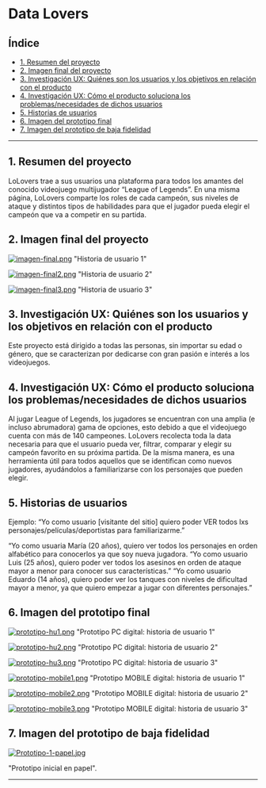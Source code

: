 # Data Lovers

## Índice

* [1. Resumen del proyecto](#2-resumen-del-proyecto)
* [2. Imagen final del proyecto](#2-imagen-final-del-proyecto)
* [3. Investigación UX: Quiénes son los usuarios y los objetivos en relación con el producto](#2-investigación-ux-quiénes-son-los-usuarios-y-los-objetivos-en-relación-con-el-producto)
* [4. Investigación UX: Cómo el producto soluciona los problemas/necesidades de dichos usuarios](#4-investigación-ux-cómo-el-producto-soluciona-los-problemasnecesidades-de-dichos-usuarios)
* [5. Historias de usuarios](#5-historias-de-usuarios)
* [6. Imagen del prototipo final](#6-imagen-del-prototipo-final)
* [7. Imagen del prototipo de baja fidelidad](#6-imagen-del-prototipo-de-baja-fidelidad)

***

## 1. Resumen del proyecto

LoLovers trae a sus usuarios una plataforma para todos los amantes del conocido videojuego multijugador “League of Legends”. En una misma página, LoLovers comparte los roles de cada campeón, sus niveles de ataque y distintos tipos de habilidades para que el jugador pueda elegir el campeón que va a competir en su partida.


## 2. Imagen final del proyecto
[![imagen-final.png](https://i.postimg.cc/mDZMpv22/imagen-final.png)](https://postimg.cc/67Syy1vD)
"Historia de usuario 1"

[![imagen-final2.png](https://i.postimg.cc/L4wvC3GK/imagen-final2.png)](https://postimg.cc/23d43hz2)
"Historia de usuario 2"

[![imagen-final3.png](https://i.postimg.cc/44DbbNhX/imagen-final3.png)](https://postimg.cc/4n19XG50)
"Historia de usuario 3"


## 3. Investigación UX: Quiénes son los usuarios y los objetivos en relación con el producto

Este proyecto está dirigido a todas las personas, sin importar su edad o género, que se caracterizan por dedicarse con gran pasión e interés a los videojuegos. 

## 4. Investigación UX: Cómo el producto soluciona los problemas/necesidades de dichos usuarios

Al jugar League of Legends, los jugadores se encuentran con una amplia (e incluso abrumadora) gama de opciones, esto debido a que el videojuego cuenta con más de 140 campeones. LoLovers recolecta toda la data necesaria para que el usuario pueda ver, filtrar, comparar y elegir su campeón favorito en su próxima partida. De la misma manera, es una herramienta útil para todos aquellos que se identifican como nuevos jugadores, ayudándolos a familiarizarse con los personajes que pueden elegir.

## 5. Historias de usuarios

Ejemplo: “Yo como usuario [visitante del sitio] quiero poder VER todos lxs personajes/películas/deportistas para familiarizarme.”

“Yo como usuaria María (20 años), quiero ver todos los personajes en orden alfabético para conocerlos ya que soy nueva jugadora.
“Yo como usuario Luis (25 años), quiero poder ver todos los asesinos en orden de ataque mayor a menor para conocer sus características.”
“Yo como usuario Eduardo (14 años), quiero poder ver los tanques con niveles de dificultad mayor a menor, ya que quiero empezar a jugar con diferentes personajes.”


## 6. Imagen del prototipo final

[![prototipo-hu1.png](https://i.postimg.cc/hGKbNySv/prototipo-hu1.png)](https://postimg.cc/pm1FFB5M)
"Prototipo PC digital: historia de usuario 1"

[![prototipo-hu2.png](https://i.postimg.cc/1tkK794h/prototipo-hu2.png)](https://postimg.cc/qhGnzH8j)
"Prototipo PC digital: historia de usuario 2"

[![prototipo-hu3.png](https://i.postimg.cc/g06XS3hj/prototipo-hu3.png)](https://postimg.cc/jWtSCwZY)
"Prototipo PC digital: historia de usuario 3"

[![prototipo-mobile1.png](https://i.postimg.cc/XNyWrQbp/prototipo-mobile1.png)](https://postimg.cc/pyx47QyH)
"Prototipo MOBILE digital: historia de usuario 1"

[![prototipo-mobile2.png](https://i.postimg.cc/Qx2HBHwr/prototipo-mobile2.png)](https://postimg.cc/XpgVm7n2)
"Prototipo MOBILE digital: historia de usuario 2"

[![prototipo-mobile3.png](https://i.postimg.cc/5tn4m07y/prototipo-mobile3.png)](https://postimg.cc/WDqcN2Pc)
"Prototipo MOBILE digital: historia de usuario 3"

## 7. Imagen del prototipo de baja fidelidad

[![Prototipo-1-papel.jpg](https://i.postimg.cc/02y7PMm5/Prototipo-1-papel.jpg)](https://postimg.cc/SjHnGKDH)

"Prototipo inicial en papel".

***
